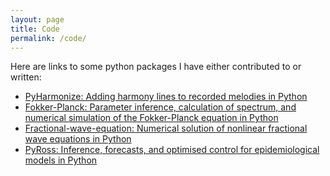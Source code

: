 ```yaml
---
layout: page
title: Code
permalink: /code/
---
```


Here are links to some python packages I have either contributed to or written:

* [PyHarmonize: Adding harmony lines to recorded melodies in Python](https://github.com/juliankappler/PyHarmonize)
* [Fokker-Planck: Parameter inference, calculation of spectrum, and numerical simulation of the Fokker-Planck equation in Python](https://github.com/juliankappler/fokker-planck)
* [Fractional-wave-equation: Numerical solution of nonlinear fractional wave equations in Python](https://github.com/juliankappler/fractional-wave-equation)
* [PyRoss: Inference, forecasts, and optimised control for epidemiological models in Python](https://github.com/rajeshrinet/pyross/)
